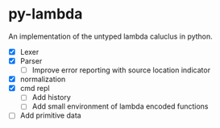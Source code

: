 # py-lambda

An implementation of the untyped lambda caluclus in python.

 - [x] Lexer
 - [x] Parser
   - [ ] Improve error reporting with source location indicator
 - [x] normalization
 - [x] cmd repl
   - [ ] Add history
   - [ ] Add small environment of lambda encoded functions
- [ ] Add primitive data

